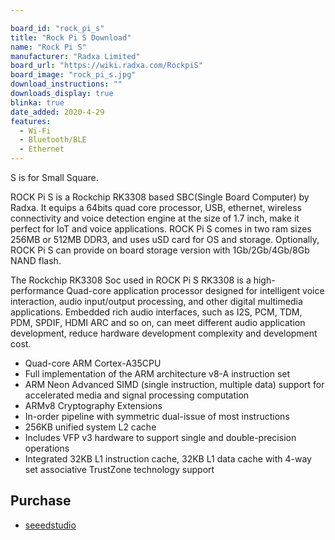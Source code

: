 ```yaml
---

board_id: "rock_pi_s"
title: "Rock Pi S Download"
name: "Rock Pi S"
manufacturer: "Radxa Limited"
board_url: "https://wiki.radxa.com/RockpiS"
board_image: "rock_pi_s.jpg"
download_instructions: ""
downloads_display: true
blinka: true
date_added: 2020-4-29
features:
  - Wi-Fi
  - Bluetooth/BLE
  - Ethernet
---
```


S is for Small Square.

ROCK Pi S is a Rockchip RK3308 based SBC(Single Board Computer) by Radxa. It equips a 64bits quad core processor, USB, ethernet, wireless connectivity and voice detection engine at the size of 1.7 inch, make it perfect for IoT and voice applications. ROCK Pi S comes in two ram sizes 256MB or 512MB DDR3, and uses uSD card for OS and storage. Optionally, ROCK Pi S can provide on board storage version with 1Gb/2Gb/4Gb/8Gb NAND flash.

The Rockchip RK3308 Soc used in ROCK Pi S RK3308 is a high-performance Quad-core application processor designed for intelligent voice interaction, audio input/output processing, and other digital multimedia applications. Embedded rich audio interfaces, such as I2S, PCM, TDM, PDM, SPDIF, HDMI ARC and so on, can meet different audio application development, reduce hardware development complexity and development cost.

 * Quad-core ARM Cortex-A35CPU
 * Full implementation of the ARM architecture v8-A instruction set
 * ARM Neon Advanced SIMD (single instruction, multiple data) support for accelerated media and signal processing computation
 * ARMv8 Cryptography Extensions
 * In-order pipeline with symmetric dual-issue of most instructions
 * 256KB unified system L2 cache
 * Includes VFP v3 hardware to support single and double-precision operations
 * Integrated 32KB L1 instruction cache, 32KB L1 data cache with 4-way set associative
TrustZone technology support

## Purchase
 * [seeedstudio](https://www.seeedstudio.com/ROCK-PI-S-Mini-Computer-with-Rockchip-RK3308-512MB-RAM-4Gb-NAND-Flash-p-4282.html)
